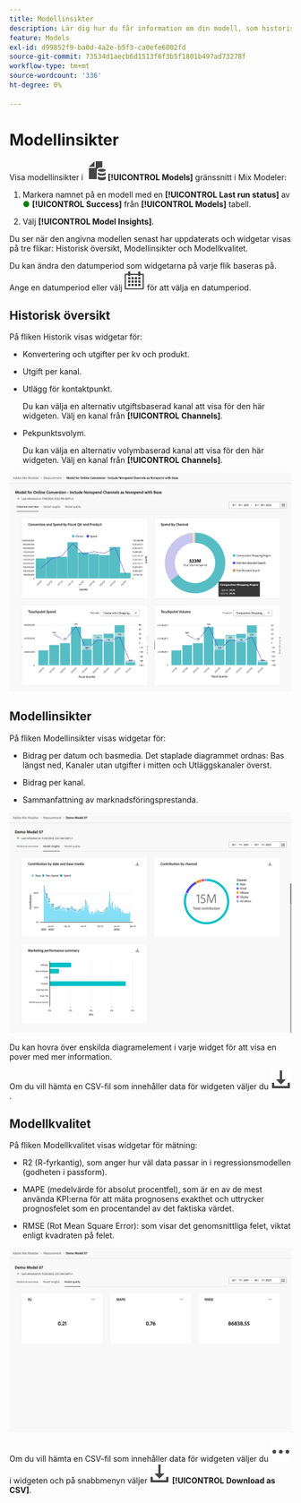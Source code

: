 ```yaml
---
title: Modellinsikter
description: Lär dig hur du får information om din modell, som historisk översikt, modellinsikter och modellkvalitet i Mix Modeler.
feature: Models
exl-id: d99852f9-ba0d-4a2e-b5f3-ca0efe6002fd
source-git-commit: 73534d1aecb6d1513f6f3b5f1801b497ad73278f
workflow-type: tm+mt
source-wordcount: '336'
ht-degree: 0%

---
```


# Modellinsikter

Visa modellinsikter i ![Models](../assets/icons/FileData.svg) **[!UICONTROL Models]** gränssnitt i Mix Modeler:

1. Markera namnet på en modell med en **[!UICONTROL Last run status]** av <span style="color:green">●</span> **[!UICONTROL Success]** från **[!UICONTROL Models]** tabell.

1. Välj **[!UICONTROL Model Insights]**.

Du ser när den angivna modellen senast har uppdaterats och widgetar visas på tre flikar: Historisk översikt, Modellinsikter och Modellkvalitet.

Du kan ändra den datumperiod som widgetarna på varje flik baseras på. Ange en datumperiod eller välj ![Kalender](../assets/icons/Calendar.svg) för att välja en datumperiod.


## Historisk översikt

På fliken Historik visas widgetar för:

* Konvertering och utgifter per kv och produkt.

* Utgift per kanal.

* Utlägg för kontaktpunkt.

  Du kan välja en alternativ utgiftsbaserad kanal att visa för den här widgeten. Välj en kanal från **[!UICONTROL Channels]**.

* Pekpunktsvolym.

  Du kan välja en alternativ volymbaserad kanal att visa för den här widgeten. Välj en kanal från **[!UICONTROL Channels]**.

![Modell - historisk översikt](../assets/model-historical-overview.png)

## Modellinsikter

På fliken Modellinsikter visas widgetar för:

* Bidrag per datum och basmedia. Det staplade diagrammet ordnas: Bas längst ned, Kanaler utan utgifter i mitten och Utläggskanaler överst.

* Bidrag per kanal.

* Sammanfattning av marknadsföringsprestanda.

![Modell - modellinsikter](../assets/model-model-insights.png)

Du kan hovra över enskilda diagramelement i varje widget för att visa en pover med mer information.

Om du vill hämta en CSV-fil som innehåller data för widgeten väljer du ![Ladda ned](../assets/icons/Download.svg).




## Modellkvalitet

På fliken Modellkvalitet visas widgetar för mätning:

* R2 (R-fyrkantig), som anger hur väl data passar in i regressionsmodellen (godheten i passform).

* MAPE (medelvärde för absolut procentfel), som är en av de mest använda KPI:erna för att mäta prognosens exakthet och uttrycker prognosfelet som en procentandel av det faktiska värdet.

* RMSE (Rot Mean Square Error): som visar det genomsnittliga felet, viktat enligt kvadraten på felet.

![Modellkvalitet](../assets/model-quality.png)

Om du vill hämta en CSV-fil som innehåller data för widgeten väljer du ![Mer](../assets/icons/More.svg) i widgeten och på snabbmenyn väljer ![Ladda ned](../assets/icons/Download.svg) **[!UICONTROL Download as CSV]**.
